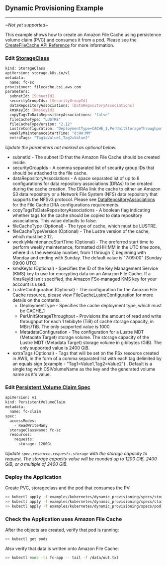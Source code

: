 ## Dynamic Provisioning Example

---

*~Not yet supported~*

This example shows how to create an Amazon File Cache using persistence volume claim (PVC) and consumes it from a pod. Please see the [CreateFileCache API Reference](https://docs.aws.amazon.com/fsx/latest/APIReference/API_CreateFileCache.html#FSx-CreateFileCache-request-DataRepositoryAssociations) for more information.


### Edit [StorageClass](specs/storageclass.yaml)
```sh
kind: StorageClass
apiVersion: storage.k8s.io/v1
metadata:
  name: fc-sc
provisioner: filecache.csi.aws.com
parameters:
  subnetId: [SubnetId]
  securityGroupIds: [SecurityGroupId]
  dataRepositoryAssociations: [DataRepositoryAssociations]
  kmsKeyId: [KmsKeyId]
  copyTagsToDataRepositoryAssociations: "false"
  fileCacheType: "LUSTRE"
  fileCacheTypeVersion: "2.12"
  LustreConfiguration: "DeploymentType=CACHE_1,PerUnitStorageThroughput=1000,MetadataConfiguration={StorageCapacity=2400}"
  weeklyMaintenanceStartTime: "d:HH:MM"
  extraTags: "Tag1=Value1,Tag2=Value2"
```
*Update the parameters not marked as optional below.*

* subnetId - The subnet ID that the Amazon File Cache should be created inside.
* securityGroupIds - A comma separated list of security group IDs that should be attached to the file cache.
* dataRepositoryAssociations - A space separated ist of up to 8 configurations for data repository associations (DRAs) to be created during the cache creation. The DRAs link the cache to either an Amazon S3 data repository or a Network File System (NFS) data repository that supports the NFSv3 protocol. Please see [DataRepositoryAssociations](https://docs.aws.amazon.com/fsx/latest/APIReference/API_CreateFileCache.html#FSx-CreateFileCache-request-DataRepositoryAssociations) for the File Cache DRA configurations requirements.
* copyTagsToDataRepositoryAssociations - A boolean flag indicating whether tags for the cache should be copied to data repository associations. This value defaults to false.
* fileCacheType (Optional) - The type of cache, which must be LUSTRE.
* fileCacheTypeVersion (Optional) - The Lustre version of the cache, which must be 2.12.
* weeklyMaintenanceStartTime (Optional) - The preferred start time to perform weekly maintenance, formatted d:HH:MM in the UTC time zone, where d is the weekday number, from 1 through 7, beginning with Monday and ending with Sunday. The default value is "7:09:00" (Sunday 09:00 UTC)
* kmsKeyId (Optional) - Specifies the ID of the Key Management Service (KMS) key to use for encrypting data on an Amazon File Cache. If a KmsKeyId isn't specified, the Amazon FSx-managed KMS key for your account is used.
* LustreConfiguration (Optional) - The configuration for the Amazon File Cache resource, please view [FileCacheLustreConfiguration](https://docs.aws.amazon.com/fsx/latest/APIReference/API_FileCacheLustreConfiguration.html) for more details on the contents.
  * DeploymentType - Specifies the cache deployment type, which must be CACHE_1
  * PerUnitStorageThroughput - Provisions the amount of read and write throughput for each 1 tebibyte (TiB) of cache storage capacity, in MB/s/TiB. The only supported value is 1000.
  * MetadataConfiguration - The configuration for a Lustre MDT (Metadata Target) storage volume. The storage capacity of the Lustre MDT (Metadata Target) storage volume in gibibytes (GiB). The only supported value is 2400 GiB.
* extraTags (Optional) - Tags that will be set on the FSx resource created in AWS, in the form of a comma separated list with each tag delimited by an equals sign (example - "Tag1=Value1,Tag2=Value2") . Default is a single tag with CSIVolumeName as the key and the generated volume name as it's value.

### Edit [Persistent Volume Claim Spec](./specs/claim.yaml)
```sh
apiVersion: v1
kind: PersistentVolumeClaim
metadata:
  name: fc-claim
spec:
  accessModes:
    - ReadWriteMany
  storageClassName: fc-sc
  resources:
    requests:
      storage: 1200Gi
```
*Update `spec.resource.requests.storage` with the storage capacity to request. The storage capacity value will be rounded up to 1200 GiB, 2400 GiB, or a multiple of 2400 GiB.*

### Deploy the Application
Create PVC, storageclass and the pod that consumes the PV:
```sh
>> kubectl apply -f examples/kubernetes/dynamic_provisioning/specs/storageclass.yaml
>> kubectl apply -f examples/kubernetes/dynamic_provisioning/specs/claim.yaml
>> kubectl apply -f examples/kubernetes/dynamic_provisioning/specs/pod.yaml
```

### Check the Application uses Amazon File Cache
After the objects are created, verify that pod is running:

```sh
>> kubectl get pods
```

Also verify that data is written onto Amazon File Cache:

```sh
>> kubectl exec -ti fc-app -- tail -f /data/out.txt
```
